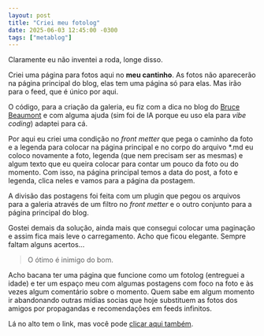 ```yaml
---
layout: post
title: "Criei meu fotolog"
date: 2025-06-03 12:45:00 -0300
tags: ["metablog"]
---
```

Claramente eu não inventei a roda, longe disso.  

Criei uma página para fotos aqui no **meu cantinho**. As fotos não aparecerão na página principal do blog, elas tem uma página só para elas. Mas irão para o feed, que é único por aqui.  

O código, para a criação da galeria, eu fiz com a dica no blog do <a href="https://brucebeaumont.bearblog.dev/a-lazy-kind-of-photo-gallery-for-bear-blog/" title="Galeria de fotos preguiçosa">Bruce Beaumont</a> e com alguma ajuda (sim foi de IA porque eu uso ela para <i>vibe coding</i>) adaptei para cá.  

Por aqui eu criei uma condição no *front metter* que pega o caminho da foto e a legenda para colocar na página principal e no corpo do arquivo *.md eu coloco novamente a foto, legenda (que nem precisam ser as mesmas) e algum texto que eu queira colocar para contar um pouco da foto ou do momento. Com isso, na página principal temos a data do post, a foto e legenda, clica neles e vamos para a página da postagem.  

A divisão das postagens foi feita com um plugin que pegou os arquivos para a galeria através de um filtro no *front metter* e o outro conjunto para a página principal do blog.

Gostei demais da solução, ainda mais que consegui colocar uma paginação e assim fica mais leve o carregamento. Acho que ficou elegante. Sempre faltam alguns acertos...  

<Blockquote class="citacao">O ótimo é inimigo do bom.</blockquote>

Acho bacana ter uma página que funcione como um fotolog (entreguei a idade) e ter um espaço meu com algumas postagens com foco na foto e às vezes algum comentário sobre o momento. Quem sabe em algum momento ir abandonando outras mídias socias que hoje substituem as fotos dos amigos por propagandas e recomendações em feeds infinitos.  

Lá no alto tem o link, mas você pode <a href="https://pedro.dalbo.me/fotolog/">clicar aqui também</a>.